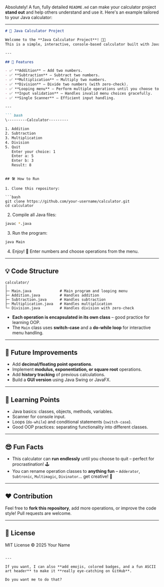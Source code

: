 
Absolutely! A fun, fully detailed `README.md` can make your calculator project **stand out** and help others understand and use it. Here's an example tailored to your Java calculator:

---

```markdown
# 🎉 Java Calculator Project

Welcome to the **Java Calculator Project**! 🧮✨  
This is a simple, interactive, console-based calculator built with Java. It supports **addition, subtraction, multiplication, division**, and has a **looping menu** for continuous operations. Perfect for beginners learning Java, OOP concepts, and console input handling.  

---

## 🚀 Features

- ✅ **Addition** – Add two numbers.  
- ✅ **Subtraction** – Subtract two numbers.  
- ✅ **Multiplication** – Multiply two numbers.  
- ✅ **Division** – Divide two numbers (with zero-check).  
- ✅ **Looping menu** – Perform multiple operations until you choose to quit.  
- ✅ **Input validation** – Handles invalid menu choices gracefully.  
- ✅ **Single Scanner** – Efficient input handling.  

---

``` bash 
\---------Calculator---------

1. Addition
2. Subtraction
3. Multiplication
4. Division
5. Quit
   Enter your choice: 1
   Enter a: 5
   Enter b: 3
   Result: 8


```
````

## 🛠️ How to Run

1. Clone this repository:

```bash
git clone https://github.com/your-username/calculator.git
cd calculator
````

2. Compile all Java files:

```bash
javac *.java
```

3. Run the program:

```bash
java Main
```

4. Enjoy! 🎉 Enter numbers and choose operations from the menu.

---

## 💡 Code Structure

```
calculator/
│
├─ Main.java             # Main program and looping menu
├─ Addition.java         # Handles addition
├─ Subtraction.java      # Handles subtraction
├─ Multiplication.java   # Handles multiplication
└─ Division.java         # Handles division with zero-check
```

* **Each operation is encapsulated in its own class** – good practice for learning OOP.
* The `Main` class uses **switch-case** and a **do-while loop** for interactive menu handling.

---

## 🔧 Future Improvements

* Add **decimal/floating point operations**.
* Implement **modulus, exponentiation, or square root** operations.
* Add **history tracking** of previous calculations.
* Build a **GUI version** using Java Swing or JavaFX.

---

## 📖 Learning Points

* Java basics: classes, objects, methods, variables.
* Scanner for console input.
* Loops (`do-while`) and conditional statements (`switch-case`).
* Good OOP practices: separating functionality into different classes.

---

## 😎 Fun Facts

* This calculator can **run endlessly** until you choose to quit – perfect for procrastination! 🕹️
* You can rename operation classes to **anything fun** – `Adderator`, `Subtronic`, `Multimagic`, `Divinator`… get creative! 🎨

---

## ❤️ Contribution

Feel free to **fork this repository**, add more operations, or improve the code style! Pull requests are welcome.

---

## 📜 License

MIT License © 2025 Your Name

```

---

If you want, I can also **add emojis, colored badges, and a fun ASCII art header** to make it **really eye-catching on GitHub**.  

Do you want me to do that?
```
